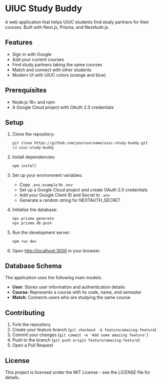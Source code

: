 # UIUC Study Buddy

A web application that helps UIUC students find study partners for their courses. Built with Next.js, Prisma, and NextAuth.js.

## Features

- Sign in with Google
- Add your current courses
- Find study partners taking the same courses
- Match and connect with other students
- Modern UI with UIUC colors (orange and blue)

## Prerequisites

- Node.js 18+ and npm
- A Google Cloud project with OAuth 2.0 credentials

## Setup

1. Clone the repository:
   ```bash
   git clone https://github.com/yourusername/uiuc-study-buddy.git
   cd uiuc-study-buddy
   ```

2. Install dependencies:
   ```bash
   npm install
   ```

3. Set up your environment variables:
   - Copy `.env.example` to `.env`
   - Set up a Google Cloud project and create OAuth 2.0 credentials
   - Add your Google Client ID and Secret to `.env`
   - Generate a random string for NEXTAUTH_SECRET

4. Initialize the database:
   ```bash
   npx prisma generate
   npx prisma db push
   ```

5. Run the development server:
   ```bash
   npm run dev
   ```

6. Open [http://localhost:3000](http://localhost:3000) in your browser.

## Database Schema

The application uses the following main models:

- **User**: Stores user information and authentication details
- **Course**: Represents a course with its code, name, and semester
- **Match**: Connects users who are studying the same course

## Contributing

1. Fork the repository
2. Create your feature branch (`git checkout -b feature/amazing-feature`)
3. Commit your changes (`git commit -m 'Add some amazing feature'`)
4. Push to the branch (`git push origin feature/amazing-feature`)
5. Open a Pull Request

## License

This project is licensed under the MIT License - see the LICENSE file for details.
